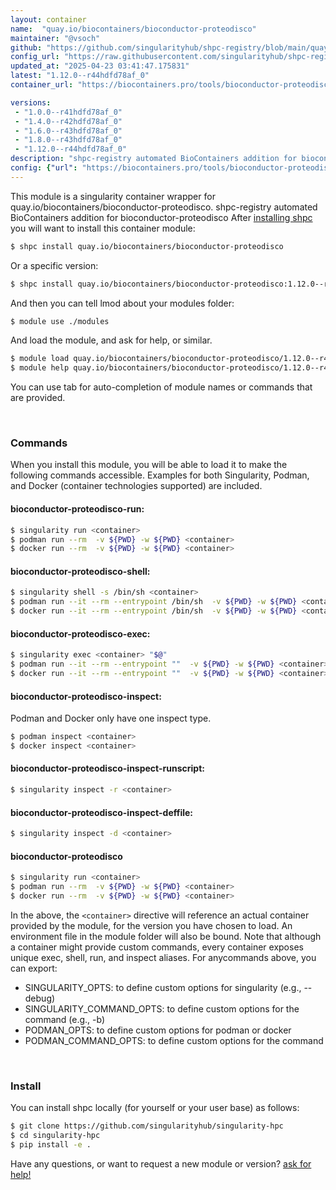 ```yaml
---
layout: container
name:  "quay.io/biocontainers/bioconductor-proteodisco"
maintainer: "@vsoch"
github: "https://github.com/singularityhub/shpc-registry/blob/main/quay.io/biocontainers/bioconductor-proteodisco/container.yaml"
config_url: "https://raw.githubusercontent.com/singularityhub/shpc-registry/main/quay.io/biocontainers/bioconductor-proteodisco/container.yaml"
updated_at: "2025-04-23 03:41:47.175831"
latest: "1.12.0--r44hdfd78af_0"
container_url: "https://biocontainers.pro/tools/bioconductor-proteodisco"

versions:
 - "1.0.0--r41hdfd78af_0"
 - "1.4.0--r42hdfd78af_0"
 - "1.6.0--r43hdfd78af_0"
 - "1.8.0--r43hdfd78af_0"
 - "1.12.0--r44hdfd78af_0"
description: "shpc-registry automated BioContainers addition for bioconductor-proteodisco"
config: {"url": "https://biocontainers.pro/tools/bioconductor-proteodisco", "maintainer": "@vsoch", "description": "shpc-registry automated BioContainers addition for bioconductor-proteodisco", "latest": {"1.12.0--r44hdfd78af_0": "sha256:8f15e3825252e9801c807131d21efca4534d63d4e5a4f48ea1be104e1b9a8c46"}, "tags": {"1.0.0--r41hdfd78af_0": "sha256:1ec748e5a167868599e65fc39e1c99562281c64f5266e9044f5843adb86f0f35", "1.4.0--r42hdfd78af_0": "sha256:7260d08a7d9677ff9aa08010807f2b6e618748b73f23dd29f2bac008ef100702", "1.6.0--r43hdfd78af_0": "sha256:45920247f362e5af6d9caa72686ed59d9dbeda8de68ae853d9e45be4336ea30b", "1.8.0--r43hdfd78af_0": "sha256:5b76be3507ccfe6a2e97f129c143854b0a7b8932b0c55d7db08d3195d7a03203", "1.12.0--r44hdfd78af_0": "sha256:8f15e3825252e9801c807131d21efca4534d63d4e5a4f48ea1be104e1b9a8c46"}, "docker": "quay.io/biocontainers/bioconductor-proteodisco"}
---
```


This module is a singularity container wrapper for quay.io/biocontainers/bioconductor-proteodisco.
shpc-registry automated BioContainers addition for bioconductor-proteodisco
After [installing shpc](#install) you will want to install this container module:


```bash
$ shpc install quay.io/biocontainers/bioconductor-proteodisco
```

Or a specific version:

```bash
$ shpc install quay.io/biocontainers/bioconductor-proteodisco:1.12.0--r44hdfd78af_0
```

And then you can tell lmod about your modules folder:

```bash
$ module use ./modules
```

And load the module, and ask for help, or similar.

```bash
$ module load quay.io/biocontainers/bioconductor-proteodisco/1.12.0--r44hdfd78af_0
$ module help quay.io/biocontainers/bioconductor-proteodisco/1.12.0--r44hdfd78af_0
```

You can use tab for auto-completion of module names or commands that are provided.

<br>

### Commands

When you install this module, you will be able to load it to make the following commands accessible.
Examples for both Singularity, Podman, and Docker (container technologies supported) are included.

#### bioconductor-proteodisco-run:

```bash
$ singularity run <container>
$ podman run --rm  -v ${PWD} -w ${PWD} <container>
$ docker run --rm  -v ${PWD} -w ${PWD} <container>
```

#### bioconductor-proteodisco-shell:

```bash
$ singularity shell -s /bin/sh <container>
$ podman run --it --rm --entrypoint /bin/sh  -v ${PWD} -w ${PWD} <container>
$ docker run --it --rm --entrypoint /bin/sh  -v ${PWD} -w ${PWD} <container>
```

#### bioconductor-proteodisco-exec:

```bash
$ singularity exec <container> "$@"
$ podman run --it --rm --entrypoint ""  -v ${PWD} -w ${PWD} <container> "$@"
$ docker run --it --rm --entrypoint ""  -v ${PWD} -w ${PWD} <container> "$@"
```

#### bioconductor-proteodisco-inspect:

Podman and Docker only have one inspect type.

```bash
$ podman inspect <container>
$ docker inspect <container>
```

#### bioconductor-proteodisco-inspect-runscript:

```bash
$ singularity inspect -r <container>
```

#### bioconductor-proteodisco-inspect-deffile:

```bash
$ singularity inspect -d <container>
```



#### bioconductor-proteodisco

```bash
$ singularity run <container>
$ podman run --rm  -v ${PWD} -w ${PWD} <container>
$ docker run --rm  -v ${PWD} -w ${PWD} <container>
```


In the above, the `<container>` directive will reference an actual container provided
by the module, for the version you have chosen to load. An environment file in the
module folder will also be bound. Note that although a container
might provide custom commands, every container exposes unique exec, shell, run, and
inspect aliases. For anycommands above, you can export:

 - SINGULARITY_OPTS: to define custom options for singularity (e.g., --debug)
 - SINGULARITY_COMMAND_OPTS: to define custom options for the command (e.g., -b)
 - PODMAN_OPTS: to define custom options for podman or docker
 - PODMAN_COMMAND_OPTS: to define custom options for the command

<br>

### Install

You can install shpc locally (for yourself or your user base) as follows:

```bash
$ git clone https://github.com/singularityhub/singularity-hpc
$ cd singularity-hpc
$ pip install -e .
```

Have any questions, or want to request a new module or version? [ask for help!](https://github.com/singularityhub/singularity-hpc/issues)